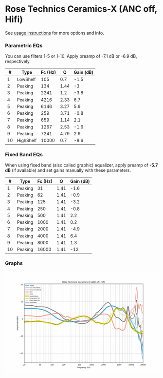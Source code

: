 # Rose Technics Ceramics-X (ANC off, Hifi)
See [usage instructions](https://github.com/jaakkopasanen/AutoEq#usage) for more options and info.

### Parametric EQs
You can use filters 1-5 or 1-10. Apply preamp of -7.1 dB or -6.9 dB, respectively.

|   # | Type      |   Fc (Hz) |    Q |   Gain (dB) |
|-----|-----------|-----------|------|-------------|
|   1 | LowShelf  |       105 | 0.7  |        -1.5 |
|   2 | Peaking   |       134 | 1.44 |        -3   |
|   3 | Peaking   |      2241 | 1.2  |        -3.8 |
|   4 | Peaking   |      4216 | 2.33 |         6.7 |
|   5 | Peaking   |      6146 | 3.27 |         5.9 |
|   6 | Peaking   |       259 | 3.71 |        -0.8 |
|   7 | Peaking   |       659 | 1.14 |         2.1 |
|   8 | Peaking   |      1267 | 2.53 |        -1.6 |
|   9 | Peaking   |      7241 | 4.79 |         2.9 |
|  10 | HighShelf |     10000 | 0.7  |        -8.6 |

### Fixed Band EQs
When using fixed band (also called graphic) equalizer, apply preamp of **-5.7 dB** (if available) and set gains manually with these parameters.

|   # | Type    |   Fc (Hz) |    Q |   Gain (dB) |
|-----|---------|-----------|------|-------------|
|   1 | Peaking |        31 | 1.41 |        -1.6 |
|   2 | Peaking |        62 | 1.41 |        -0.9 |
|   3 | Peaking |       125 | 1.41 |        -3.2 |
|   4 | Peaking |       250 | 1.41 |        -0.8 |
|   5 | Peaking |       500 | 1.41 |         2.2 |
|   6 | Peaking |      1000 | 1.41 |         0.2 |
|   7 | Peaking |      2000 | 1.41 |        -4.9 |
|   8 | Peaking |      4000 | 1.41 |         6.4 |
|   9 | Peaking |      8000 | 1.41 |         1.3 |
|  10 | Peaking |     16000 | 1.41 |       -12   |

### Graphs
![](./Rose%20Technics%20Ceramics-X%20(ANC%20off,%20Hifi).png)
